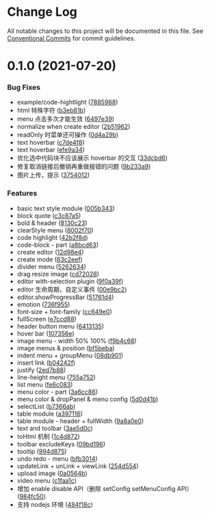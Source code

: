 # Change Log

All notable changes to this project will be documented in this file.
See [Conventional Commits](https://conventionalcommits.org) for commit guidelines.

# 0.1.0 (2021-07-20)


### Bug Fixes

* example/code-hightlight ([7885988](https://github.com/wangeditor-team/we-2021/commit/78859884cefc18d15ce2f87507380a78c2ad65e5))
* html 特殊字符 ([b3eb81b](https://github.com/wangeditor-team/we-2021/commit/b3eb81bc9c4aa15c2ff7451c173de15d6c4552bc))
* menu 点击多次才能生效 ([6497e39](https://github.com/wangeditor-team/we-2021/commit/6497e39225a993c4d87f9ffddf20086446a4fbc2))
* normalize when create editor ([2b51962](https://github.com/wangeditor-team/we-2021/commit/2b5196244a93ad7beb316bfa42e557221967d063))
* readOnly 时菜单还可操作 ([0d4a29b](https://github.com/wangeditor-team/we-2021/commit/0d4a29bb5ba8b62ac11a09d3f814abcb1fcf46be))
* text hoverbar ([c7de4f8](https://github.com/wangeditor-team/we-2021/commit/c7de4f815d6f5b9e009a3149ed042052576c424e))
* text hoverbar ([efe9a34](https://github.com/wangeditor-team/we-2021/commit/efe9a34d85f8baaeced27543a7bcd508b50f6bca))
* 优化选中代码块不应该展示 hoverbar 的交互 ([33dcbd6](https://github.com/wangeditor-team/we-2021/commit/33dcbd6560dccfbe77e18cfbce8c9f077f19f6cd))
* 修复取消链接后撤销再重做报错的问题 ([9b233a9](https://github.com/wangeditor-team/we-2021/commit/9b233a92c95571235248623a6ca5212eb4237f2a))
* 图片上传，提示 ([3754012](https://github.com/wangeditor-team/we-2021/commit/37540129dff1212c5ebfd4ca3f4d4e8def735e73))


### Features

* basic text style module ([005b343](https://github.com/wangeditor-team/we-2021/commit/005b343573ba98f2d0b8480d034ff6807a499aa3))
* block quote ([c3c87a5](https://github.com/wangeditor-team/we-2021/commit/c3c87a5c09b311eb14c799df94fc4826aa3f4262))
* bold & header ([8130c23](https://github.com/wangeditor-team/we-2021/commit/8130c23ad84485a68cf9ca4b53d52fab1cec4e96))
* clearStyle menu ([8002f70](https://github.com/wangeditor-team/we-2021/commit/8002f707ed04b914180ec36fdca0edf48c815e01))
* code highlight ([42b2f8d](https://github.com/wangeditor-team/we-2021/commit/42b2f8d192e2433593c11ad0b8424737f6cffb58))
* code-block - part ([a8bcd63](https://github.com/wangeditor-team/we-2021/commit/a8bcd63d882832ac05a32878df0f767d145e0fa7))
* create editor ([12d98e4](https://github.com/wangeditor-team/we-2021/commit/12d98e4bee179e9d277ec3ec2ecb827962ed0e75))
* create mode ([63c2eef](https://github.com/wangeditor-team/we-2021/commit/63c2eef9a9a0a2838dfadd23483de35a76f88b0b))
* divider menu ([5262634](https://github.com/wangeditor-team/we-2021/commit/526263445616725541bf374b80260e73b1d4c6ec))
* drag resize image ([cd72028](https://github.com/wangeditor-team/we-2021/commit/cd72028f1786e2e53079ad5cbef1b8569731ca79))
* editor with-selection plugin ([9f0a39f](https://github.com/wangeditor-team/we-2021/commit/9f0a39fecf6d92888d2a97929820d3be038efb31))
* editor 生命周期，自定义事件 ([00e9bc2](https://github.com/wangeditor-team/we-2021/commit/00e9bc2cfcb8b622764db1c76394491d72ffd93e))
* editor.showProgressBar ([51761d4](https://github.com/wangeditor-team/we-2021/commit/51761d466ab3ef7c99e872954d4724ab51d8e28c))
* emotion ([736f955](https://github.com/wangeditor-team/we-2021/commit/736f955211287bafca2375de3c8193cd0aa0856f))
* font-size + font-family ([cc649e0](https://github.com/wangeditor-team/we-2021/commit/cc649e0918ce58e78b4d5ee49a400197b9d04b70))
* fullScreen ([e7ccd88](https://github.com/wangeditor-team/we-2021/commit/e7ccd88a7dd58f64b7bd484de428e3a76cc994f7))
* header button menu ([6413135](https://github.com/wangeditor-team/we-2021/commit/64131354d54705e11fd6992fcf5a4389371c3560))
* hover bar ([107356e](https://github.com/wangeditor-team/we-2021/commit/107356eff7bfaf53ce25e39244f8133c80518375))
* image menu - width 50% 100% ([f9b4c68](https://github.com/wangeditor-team/we-2021/commit/f9b4c68dff3232b50491b07949c20eb4c18baa6b))
* image menus & position ([bf5beba](https://github.com/wangeditor-team/we-2021/commit/bf5beba7b3014d63f0b9fe0063530c8b101a5011))
* indent menu + groupMenu ([08db901](https://github.com/wangeditor-team/we-2021/commit/08db901cd3a3f2ddb2173cc4b36d471e4e68237e))
* insert link ([b04242f](https://github.com/wangeditor-team/we-2021/commit/b04242ffa252d4088f5360c3de45c24d6f493552))
* justify ([2ed7b88](https://github.com/wangeditor-team/we-2021/commit/2ed7b883ca759dc4a9e0eefbd23cfe603a0f46fd))
* line-height menu ([755a752](https://github.com/wangeditor-team/we-2021/commit/755a752d76803423f2794b85004d75055c9b54ec))
* list menu ([fe6c083](https://github.com/wangeditor-team/we-2021/commit/fe6c0830b2c43e335e5972f85096f490694bbe19))
* menu color - part ([3a6cc86](https://github.com/wangeditor-team/we-2021/commit/3a6cc86a7f9133d0862310c408abafb30c531734))
* menu color & dropPanel & menu config ([5d0d41b](https://github.com/wangeditor-team/we-2021/commit/5d0d41b9a765a7deb583393f129925414c36ef35))
* selectList ([b7366ab](https://github.com/wangeditor-team/we-2021/commit/b7366ab2dafd379145d85881052d6f400bd13c85))
* table module ([a397116](https://github.com/wangeditor-team/we-2021/commit/a397116de73e088232d9c41828f30f8d56a22dd4))
* table module - header + fullWidth ([9a8a0e0](https://github.com/wangeditor-team/we-2021/commit/9a8a0e093af944ee7deab674f47c2ec7baae0e63))
* text and toolbar ([3ae5d0c](https://github.com/wangeditor-team/we-2021/commit/3ae5d0c4138fec7397ac8629e0012affe6b7dfa4))
* toHtml 机制 ([1c4d872](https://github.com/wangeditor-team/we-2021/commit/1c4d8729f84aaab6a448f23064b34a20596305e9))
* toolbar excludeKeys ([09bd196](https://github.com/wangeditor-team/we-2021/commit/09bd196ea24c19b04e5e7e38227ca94332847bf8))
* tooltip ([994d875](https://github.com/wangeditor-team/we-2021/commit/994d875fee81cf01271c2e440c1df202aa067d0e))
* undo redo - menu ([bfb3014](https://github.com/wangeditor-team/we-2021/commit/bfb3014791cfcb2d7897f916bf280a57b1906e4d))
* updateLink + unLink + viewLink ([254d554](https://github.com/wangeditor-team/we-2021/commit/254d55466b3c8527dd9f0bf34681abd801c8c8ce))
* upload image ([0a0564b](https://github.com/wangeditor-team/we-2021/commit/0a0564bf14edd4dea6eb958e653272a9a216cec1))
* video menu ([c1faa1c](https://github.com/wangeditor-team/we-2021/commit/c1faa1cfa896e1d240f5a2a100e1fd9b89dbef0b))
* 增加 enable disable API（删除 setConfig setMenuConfig API） ([984fc50](https://github.com/wangeditor-team/we-2021/commit/984fc50520061fc34ea08f4136bdeb93dee46564))
* 支持 nodejs 环境 ([484f18c](https://github.com/wangeditor-team/we-2021/commit/484f18c3abc70d19e51c556f48491c18d390b1e1))
